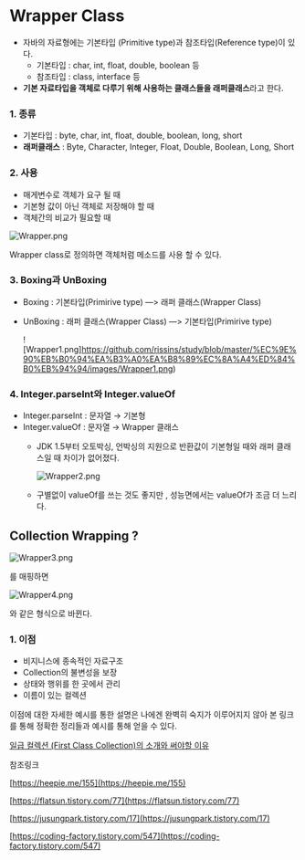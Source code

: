 # Wrapper Class

- 자바의 자료형에는 기본타입 (Primitive type)과 참조타입(Reference type)이 있다.
    - 기본타입 : char, int, float, double, boolean 등
    - 참조타입 : class, interface 등
- **기본 자료타입을 객체로 다루기 위해 사용하는 클래스들을 래퍼클래스**라고 한다.

### 1. 종류

- 기본타입 : byte, char, int, float, double, boolean, long, short
- **래퍼클래스** : Byte, Character, Integer, Float, Double, Boolean, Long, Short

### 2. 사용

- 매게변수로 객체가 요구 될 때
- 기본형 값이 아닌 객체로 저장해야 할 때
- 객체간의 비교가 필요할 때

![Wrapper.png](https://github.com/rissins/study/blob/master/%EC%9E%90%EB%B0%94%EA%B3%A0%EA%B8%89%EC%8A%A4%ED%84%B0%EB%94%94/images/Wrapper.png)

Wrapper class로 정의하면 객체처럼 메소드를 사용 할 수 있다.

### 3. Boxing과 UnBoxing

- Boxing : 기본타입(Primirive type)   —> 래퍼 클래스(Wrapper Class)
- UnBoxing : 래퍼 클래스(Wrapper Class) —> 기본타입(Primirive type)
    
    ![Wrapper1.png]https://github.com/rissins/study/blob/master/%EC%9E%90%EB%B0%94%EA%B3%A0%EA%B8%89%EC%8A%A4%ED%84%B0%EB%94%94/images/Wrapper1.png)
    

### 4. Integer.parseInt와 Integer.valueOf

- Integer.parseInt : 문자열 → 기본형
- Integer.valueOf : 문자열 → Wrapper 클래스
    - JDK 1.5부터 오토박싱, 언박싱의 지원으로 반환값이 기본형일 때와 래퍼 클래스일 때 차이가 없어졌다.
        
        ![Wrapper2.png](https://github.com/rissins/study/blob/master/%EC%9E%90%EB%B0%94%EA%B3%A0%EA%B8%89%EC%8A%A4%ED%84%B0%EB%94%94/images/Wrapper2.png)
        
    
    - 구별없이 valueOf를 쓰는 것도 좋지만 , 성능면에서는 valueOf가 조금 더 느리다.
    

## Collection Wrapping ?

![Wrapper3.png](https://github.com/rissins/study/blob/master/%EC%9E%90%EB%B0%94%EA%B3%A0%EA%B8%89%EC%8A%A4%ED%84%B0%EB%94%94/images/Wrapper3.png)

를 매핑하면

![Wrapper4.png](https://github.com/rissins/study/blob/master/%EC%9E%90%EB%B0%94%EA%B3%A0%EA%B8%89%EC%8A%A4%ED%84%B0%EB%94%94/images/Wrapper4.png)

 와 같은 형식으로 바뀐다.

### 1. 이점

- 비지니스에 종속적인 자료구조
- Collection의 불변성을 보장
- 상태와 행위를 한 곳에서 관리
- 이름이 있는 컬렉션

이점에 대한 자세한 예시를 통한 설명은 나에겐 완벽히 숙지가 이루어지지 않아 본 링크를 통해 정확한 정리들과 예시를 통해 얻을 수 있다.

[일급 컬렉션 (First Class Collection)의 소개와 써야할 이유](https://jojoldu.tistory.com/412)

참조링크

[https://heepie.me/155](https://heepie.me/155)

[https://flatsun.tistory.com/77](https://flatsun.tistory.com/77)

[https://jusungpark.tistory.com/17](https://jusungpark.tistory.com/17)

[https://coding-factory.tistory.com/547](https://coding-factory.tistory.com/547)
